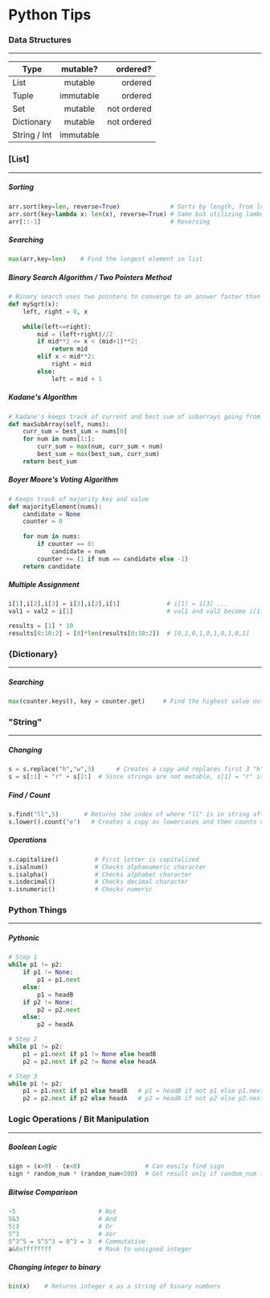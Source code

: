 # Python Tips 
### Data Structures
---
| Type          | mutable?      | ordered?    |
| ------------- |:-------------:| ----------: |
| List          | mutable       | ordered     |
| Tuple         | immutable     | ordered     |
| Set           | mutable       | not ordered |
| Dictionary    | mutable       | not ordered |
| String / Int  | immutable     |             |

### [List]
---
##### Sorting
```python
arr.sort(key=len, reverse=True)              # Sorts by length, from longest to shortest
arr.sort(key=lambda x: len(x), reverse=True) # Same but utilizing lambda
arr[::-1]                                    # Reversing
```

##### Searching
```python
max(arr,key=len)    # Find the longest element in list
```

##### Binary Search Algorithm / Two Pointers Method
```python
# Binary search uses two pointers to converge to an answer faster than one pointer
def mySqrt(x):
    left, right = 0, x
        
    while(left<=right):
        mid = (left+right)//2
        if mid**2 <= x < (mid+1)**2:
            return mid 
        elif x < mid**2:
            right = mid 
        else:
            left = mid + 1 
```                

##### Kadane's Algorithm
```python
# Kadane's keeps track of current and best sum of subarrays going from left to right
def maxSubArray(self, nums):
    curr_sum = best_sum = nums[0]
    for num in nums[1:]:
        curr_sum = max(num, curr_sum + num)
        best_sum = max(best_sum, curr_sum)
    return best_sum
```

##### Boyer Moore's Voting Algorithm
```python
# Keeps track of majority key and value 
def majorityElement(nums):
    candidate = None
    counter = 0
        
    for num in nums:
        if counter == 0:
            candidate = num
        counter += (1 if num == candidate else -1)
    return candidate
```

##### Multiple Assignment
```python
i[1],i[2],i[3] = i[3],i[2],i[1]             # i[1] = i[3] ...
val1 = val2 = i[1]                          # val1 and val2 become i[1]

results = [1] * 10                         
results[0:10:2] = [0]*len(results[0:10:2])  # [0,1,0,1,0,1,0,1,0,1]

```

### {Dictionary}
---
##### Searching
```python
max(counter.keys(), key = counter.get)     # Find the highest value out of keys
```


### "String"
---
##### Changing
```python
s = s.replace("h","w",3)      # Creates a copy and replaces first 3 "h"s to "w"
s = s[:1] + "r" + s[2:]  # Since strings are not mutable, s[1] = "r" is not allowed 
```

##### Find / Count
```python
s.find("ll",5)       # Returns the index of where "ll" is in string after index 5
s.lower().count("e")   # Creates a copy as lowercases and then counts number of "e"s
```

##### Operations
```python
s.capitalize()          # First letter is capitalized
s.isalnum()             # Checks alphanumeric character
s.isalpha()             # Checks alphabet character
s.isdecimal()           # Checks decimal character
s.isnumeric()           # Checks numeric
```

### Python Things
---
##### Pythonic
```python
# Step 1
while p1 != p2:
    if p1 != None:
        p1 = p1.next
    else:
        p1 = headB
    if p2 != None:
        p2 = p2.next
    else:
        p2 = headA

# Step 2
while p1 != p2:
    p1 = p1.next if p1 != None else headB
    p2 = p2.next if p2 != None else headA

# Step 3
while p1 != p2:
    p1 = p1.next if p1 else headB   # p1 = headB if not p1 else p1.next
    p2 = p2.next if p2 else headA   # p2 = headA if not p2 else p2.next
```


### Logic Operations / Bit Manipulation 
---
##### Boolean Logic
```python
sign = (x>0) - (x<0)                  # Can easily find sign 
sign * random_num * (random_num<500)  # Get result only if random_num is below 500
```
 
##### Bitwise Comparison
```python
~5                       # Not
5&3                      # And
5|3                      # Or 
5^3                      # Xor 
5^3^5 = 5^5^3 = 0^3 = 3  # Commutative
a&0xffffffff             # Mask to unsigned integer
```

##### Changing integer to binary
```python
bin(x)    # Returns integer x as a string of binary numbers
```
